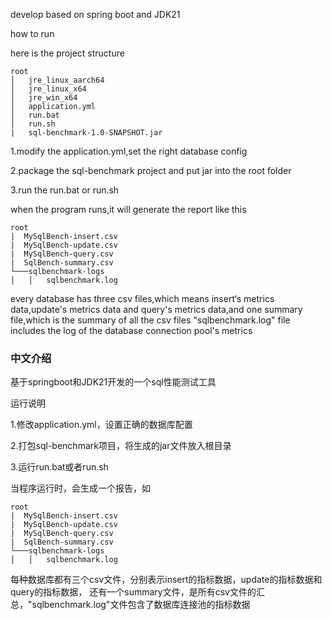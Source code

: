 develop based on spring boot and JDK21

how to run 

here is the project structure
```
root
│   jre_linux_aarch64
│   jre_linux_x64    
│   jre_win_x64
│   application.yml
│   run.bat
│   run.sh
|   sql-benchmark-1.0-SNAPSHOT.jar
```
1.modify the application.yml,set the right database config

2.package the sql-benchmark project and put jar into the root folder

3.run the run.bat or run.sh

when the program runs,it will generate the report like this
```
root
|  MySqlBench-insert.csv
|  MySqlBench-update.csv   
|  MySqlBench-query.csv
|  SqlBench-summary.csv
└───sqlbenchmark-logs
│   │   sqlbenchmark.log

```
every database has three csv files,which means insert‘s metrics data,update's metrics data
and query's metrics data,and one summary file,which is the summary of all the csv files
"sqlbenchmark.log" file includes the log of the database connection pool's metrics
### 中文介绍
 基于springboot和JDK21开发的一个sql性能测试工具

 运行说明

 1.修改application.yml，设置正确的数据库配置

 2.打包sql-benchmark项目，将生成的jar文件放入根目录

 3.运行run.bat或者run.sh
 
当程序运行时，会生成一个报告，如
```
root
|  MySqlBench-insert.csv
|  MySqlBench-update.csv   
|  MySqlBench-query.csv
|  SqlBench-summary.csv
└───sqlbenchmark-logs
│   │   sqlbenchmark.log

```
 每种数据库都有三个csv文件，分别表示insert的指标数据，update的指标数据和query的指标数据，
 还有一个summary文件，是所有csv文件的汇总，"sqlbenchmark.log"文件包含了数据库连接池的指标数据
    